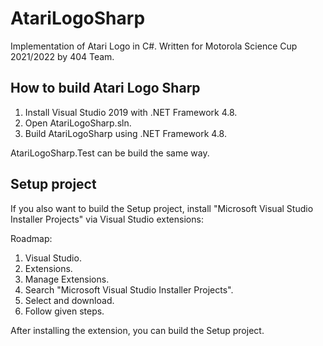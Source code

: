# AtariLogoSharp
 Implementation of Atari Logo in C#. Written for Motorola Science Cup 2021/2022 by 404 Team.
## How to build Atari Logo Sharp
1. Install Visual Studio 2019 with .NET Framework 4.8.
2. Open AtariLogoSharp.sln.
3. Build AtariLogoSharp using .NET Framework 4.8.

AtariLogoSharp.Test can be build the same way.

## Setup project ##
If you also want to build the Setup project, install "Microsoft Visual Studio Installer Projects" via Visual Studio extensions:

Roadmap:
1. Visual Studio.
2. Extensions.
3. Manage Extensions.
4. Search "Microsoft Visual Studio Installer Projects".
5. Select and download.
6. Follow given steps.

After installing the extension, you can build the Setup project.
